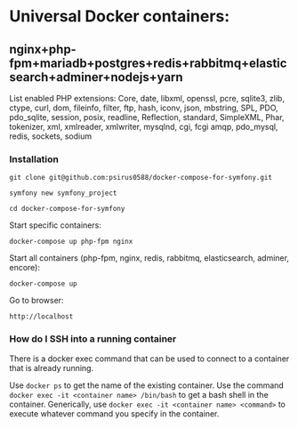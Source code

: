 # Universal Docker containers: 
## nginx+php-fpm+mariadb+postgres+redis+rabbitmq+elasticsearch+adminer+nodejs+yarn


List enabled PHP extensions:
Core, date, libxml, openssl, pcre, sqlite3, zlib, ctype, curl, dom, fileinfo, filter, ftp, hash, iconv, json, mbstring, SPL, PDO, pdo_sqlite, session, posix, readline, Reflection, standard, SimpleXML, Phar, tokenizer, xml, xmlreader, xmlwriter, mysqlnd, cgi, fcgi
amqp, pdo_mysql, redis, sockets, sodium


### Installation

```
git clone git@github.com:psirus0588/docker-compose-for-symfony.git

symfony new symfony_project

cd docker-compose-for-symfony

```

Start specific containers:
```
docker-compose up php-fpm nginx
```

Start all containers (php-fpm, nginx, redis, rabbitmq, elasticsearch, adminer, encore):
```
docker-compose up
```

Go to browser:
```
http://localhost
```




### How do I SSH into a running container
There is a docker exec command that can be used to connect to a container that is already running.

Use ```docker ps``` to get the name of the existing container.
Use the command ```docker exec -it <container name> /bin/bash``` to get a bash shell in the container.
Generically, use ```docker exec -it <container name> <command>``` to execute whatever command you specify in the container.
